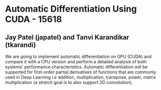 # Automatic Differentiation Using CUDA - 15618

## Jay Patel (japatel) and Tanvi Karandikar (tkarandi)

We are going to implement automatic differentiation on GPU (CUDA) and compare it with a CPU version and perform a detailed analysis of both systems’ performance characteristics. Automatic differentiation will be supported for first-order partial derivatives of functions that are commonly used in Deep Learning i.e addition, multiplication, transpose, power, matrix multiplication (a stretch goal is to also support 2D convolution).

